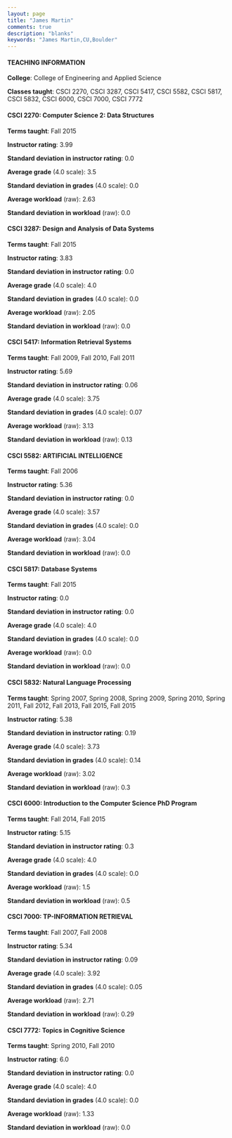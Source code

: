 ```yaml
---
layout: page
title: "James Martin" 
comments: true
description: "blanks"
keywords: "James Martin,CU,Boulder"
---
```

<head>
<script src="https://ajax.googleapis.com/ajax/libs/jquery/2.1.3/jquery.min.js"></script>
<script src="https://dl.dropboxusercontent.com/s/pc42nxpaw1ea4o9/highcharts.js?dl=0"></script>
<!-- <script src="../assets/js/highcharts.js"></script> -->
<style type="text/css">@font-face {
	font-family: "Bebas Neue";
	src: url(https://www.filehosting.org/file/details/544349/BebasNeue Regular.otf) format("opentype");
	}
	h1.Bebas { 
		font-family: "Bebas Neue", Verdana, Tahoma;
	}
</style>
</head>
	   
#### TEACHING INFORMATION

**College**: College of Engineering and Applied Science

**Classes taught**: CSCI 2270, CSCI 3287, CSCI 5417, CSCI 5582, CSCI 5817, CSCI 5832, CSCI 6000, CSCI 7000, CSCI 7772

#### CSCI 2270: Computer Science 2: Data Structures

**Terms taught**: Fall 2015

**Instructor rating**: 3.99

**Standard deviation in instructor rating**: 0.0

**Average grade** (4.0 scale): 3.5

**Standard deviation in grades** (4.0 scale): 0.0

**Average workload** (raw): 2.63

**Standard deviation in workload** (raw): 0.0

#### CSCI 3287: Design and Analysis of Data Systems

**Terms taught**: Fall 2015

**Instructor rating**: 3.83

**Standard deviation in instructor rating**: 0.0

**Average grade** (4.0 scale): 4.0

**Standard deviation in grades** (4.0 scale): 0.0

**Average workload** (raw): 2.05

**Standard deviation in workload** (raw): 0.0

#### CSCI 5417: Information Retrieval Systems

**Terms taught**: Fall 2009, Fall 2010, Fall 2011

**Instructor rating**: 5.69

**Standard deviation in instructor rating**: 0.06

**Average grade** (4.0 scale): 3.75

**Standard deviation in grades** (4.0 scale): 0.07

**Average workload** (raw): 3.13

**Standard deviation in workload** (raw): 0.13

#### CSCI 5582: ARTIFICIAL INTELLIGENCE

**Terms taught**: Fall 2006

**Instructor rating**: 5.36

**Standard deviation in instructor rating**: 0.0

**Average grade** (4.0 scale): 3.57

**Standard deviation in grades** (4.0 scale): 0.0

**Average workload** (raw): 3.04

**Standard deviation in workload** (raw): 0.0

#### CSCI 5817: Database Systems

**Terms taught**: Fall 2015

**Instructor rating**: 0.0

**Standard deviation in instructor rating**: 0.0

**Average grade** (4.0 scale): 4.0

**Standard deviation in grades** (4.0 scale): 0.0

**Average workload** (raw): 0.0

**Standard deviation in workload** (raw): 0.0

#### CSCI 5832: Natural Language Processing

**Terms taught**: Spring 2007, Spring 2008, Spring 2009, Spring 2010, Spring 2011, Fall 2012, Fall 2013, Fall 2015, Fall 2015

**Instructor rating**: 5.38

**Standard deviation in instructor rating**: 0.19

**Average grade** (4.0 scale): 3.73

**Standard deviation in grades** (4.0 scale): 0.14

**Average workload** (raw): 3.02

**Standard deviation in workload** (raw): 0.3

#### CSCI 6000: Introduction to the Computer Science PhD Program

**Terms taught**: Fall 2014, Fall 2015

**Instructor rating**: 5.15

**Standard deviation in instructor rating**: 0.3

**Average grade** (4.0 scale): 4.0

**Standard deviation in grades** (4.0 scale): 0.0

**Average workload** (raw): 1.5

**Standard deviation in workload** (raw): 0.5

#### CSCI 7000: TP-INFORMATION RETRIEVAL

**Terms taught**: Fall 2007, Fall 2008

**Instructor rating**: 5.34

**Standard deviation in instructor rating**: 0.09

**Average grade** (4.0 scale): 3.92

**Standard deviation in grades** (4.0 scale): 0.05

**Average workload** (raw): 2.71

**Standard deviation in workload** (raw): 0.29

#### CSCI 7772: Topics in Cognitive Science

**Terms taught**: Spring 2010, Fall 2010

**Instructor rating**: 6.0

**Standard deviation in instructor rating**: 0.0

**Average grade** (4.0 scale): 4.0

**Standard deviation in grades** (4.0 scale): 0.0

**Average workload** (raw): 1.33

**Standard deviation in workload** (raw): 0.0

